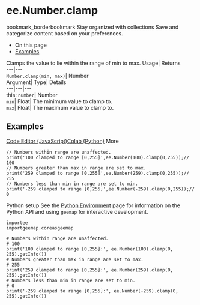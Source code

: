  
#  ee.Number.clamp 
bookmark_borderbookmark Stay organized with collections  Save and categorize content based on your preferences.
  * On this page
  * [Examples](https://developers.google.com/earth-engine/apidocs/ee-number-clamp#examples)


Clamps the value to lie within the range of min to max. 
Usage| Returns  
---|---  
`Number.clamp(min, max)`| Number  
Argument| Type| Details  
---|---|---  
this: `number`| Number  
`min`| Float| The minimum value to clamp to.  
`max`| Float| The maximum value to clamp to.  
## Examples
[Code Editor (JavaScript)](https://developers.google.com/earth-engine/apidocs/ee-number-clamp#code-editor-javascript-sample)[Colab (Python)](https://developers.google.com/earth-engine/apidocs/ee-number-clamp#colab-python-sample) More
```
// Numbers within range are unaffected.
print('100 clamped to range [0,255]',ee.Number(100).clamp(0,255));// 100
// Numbers greater than max in range are set to max.
print('259 clamped to range [0,255]',ee.Number(259).clamp(0,255));// 255
// Numbers less than min in range are set to min.
print('-259 clamped to range [0,255]',ee.Number(-259).clamp(0,255));// 0
```
Python setup
See the [ Python Environment](https://developers.google.com/earth-engine/guides/python_install) page for information on the Python API and using `geemap` for interactive development.
```
importee
importgeemap.coreasgeemap
```
```
# Numbers within range are unaffected.
# 100
print('100 clamped to range [0,255]:', ee.Number(100).clamp(0, 255).getInfo())
# Numbers greater than max in range are set to max.
# 255
print('259 clamped to range [0,255]:', ee.Number(259).clamp(0, 255).getInfo())
# Numbers less than min in range are set to min.
# 0
print('-259 clamped to range [0,255]:', ee.Number(-259).clamp(0, 255).getInfo())
```

